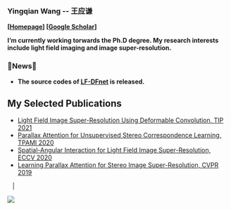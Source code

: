 ### Yingqian Wang -- 王应谦
**[[Homepage](https://yingqianwang.github.io/)] [[Google Scholar](https://scholar.google.com/citations?user=tBA4alMAAAAJ&hl=en)]**

**I’m currently working torwards the Ph.D degree. My research interests include light field imaging and image super-resolution.**

### 🌱News🌱 
- **The source codes of [LF-DFnet](https://github.com/cszn/BSRNet) is released.**

## My Selected Publications

- [Light Field Image Super-Resolution Using Deformable Convolution, TIP 2021](https://ieeexplore.ieee.org/stamp/stamp.jsp?tp=&arnumber=9286855)
- [Parallax Attention for Unsupervised Stereo Correspondence Learning, TPAMI 2020](https://arxiv.org/pdf/2009.08250.pdf)
- [Spatial-Angular Interaction for Light Field Image Super-Resolution, ECCV 2020](https://arxiv.org/pdf/1912.07849.pdf)
- [Learning Parallax Attention for Stereo Image Super-Resolution, CVPR 2019](openaccess.thecvf.com/content_CVPR_2019/papers/Wang_Learning_Parallax_Attention_for_Stereo_Image_Super-Resolution_CVPR_2019_paper.pdf)

<a href="https://github.com/YingqianWang/LF-InterNet"><img src="https://github-readme-stats.vercel.app/api/pin/?username=YingqianWang&repo=LF-InterNet&cache_seconds=10&theme=buefy" alt="" /></a>
<a href="https://github.com/YingqianWang/LF-DFnet"><img src="https://github-readme-stats.vercel.app/api/pin/?username=YingqianWang&repo=LF-DFnet&cache_seconds=5&theme=vue" alt=""/></a>
<a href="https://github.com/YingqianWang/iPASSR"><img src="https://github-readme-stats.vercel.app/api/pin/?username=YingqianWang&repo=iPASSR&cache_seconds=10&theme=flag-india" alt=""/></a>
<a href="https://github.com/LongguangWang/PAM"><img src="https://github-readme-stats.vercel.app/api/pin/?username=LongguangWang&repo=PAM&cache_seconds=10&theme=default" alt=""/></a>|
<a href="https://github.com/LongguangWang/PASSRnet"><img src="https://github-readme-stats.vercel.app/api/pin/?username=LongguangWang&repo=PASSRnet&cache_seconds=10&theme=default" alt=""/></a>
<a href="https://github.com/XinyiYing/D3Dnet"><img src="https://github-readme-stats.vercel.app/api/pin/?username=XinyiYing&repo=D3Dnet&cache_seconds=10&theme=default" alt="" /></a>

<!--
<a href="https://github.com/LongguangWang/SMSR"><img src="https://github-readme-stats.vercel.app/api/pin/?username=LongguangWang&repo=SMSR&cache_seconds=10&theme=default" alt=""  /></a>
<a href="https://github.com/LongguangWang/Scale-Arbitrary-SR"><img src="https://github-readme-stats.vercel.app/api/pin/?username=LongguangWang&repo=Scale-Arbitrary-SR&cache_seconds=10&theme=default" alt=""  /></a>

-->

![](https://github-readme-stats.vercel.app/api?username=YingqianWang&show_icons=true&hide=contribs,issues&cache_seconds=86400&theme=default)




